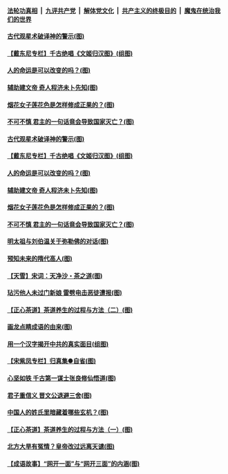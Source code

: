 

####  [法轮功真相](../../../../basic/blob/master/README.md?t=06201931) &nbsp;|&nbsp; [九评共产党](../../../../9ping.md/blob/master/README.md?t=06201931) &nbsp;|&nbsp; [解体党文化](../../../../jtdwh.md/blob/master/README.md?t=06201931)  &nbsp;|&nbsp; [共产主义的终极目的](../../../../gczydzjmd.md/blob/master/README.md?t=06201931) &nbsp;|&nbsp; [魔鬼在统治我们的世界](../../../../mgztzwmdsj.md/blob/master/README.md?t=06201931) 

#### [古代观星术破译神的警示(图)](../pages/p7/936938.md?t=06201931) 

#### [【戴东尼专栏】千古绝唱《文姬归汉图》(组图)](../pages/p7/933598.md?t=06201931) 

#### [人的命运是可以改变的吗？(图)](../pages/p7/936633.md?t=06201931) 

#### [辅助建文帝 奇人程济未卜先知(图)](../pages/p7/936751.md?t=06201931) 

#### [烟花女子莲花色是怎样修成正果的？(图)](../pages/p7/936627.md?t=06201931) 

#### [不可不慎 君主的一句话竟会导致国家灭亡？(图)](../pages/p7/936921.md?t=06201931) 

#### [古代观星术破译神的警示(图)](../pages/p7/936938.md?t=06201931) 

#### [【戴东尼专栏】千古绝唱《文姬归汉图》(组图)](../pages/p7/933598.md?t=06201931) 

#### [人的命运是可以改变的吗？(图)](../pages/p7/936633.md?t=06201931) 

#### [辅助建文帝 奇人程济未卜先知(图)](../pages/p7/936751.md?t=06201931) 

#### [烟花女子莲花色是怎样修成正果的？(图)](../pages/p7/936627.md?t=06201931) 

#### [不可不慎 君主的一句话竟会导致国家灭亡？(图)](../pages/p7/936921.md?t=06201931) 

#### [明太祖与刘伯温关于弥勒佛的对话(图)](../pages/p7/936918.md?t=06201931) 

#### [预知未来的隋代高人(图)](../pages/p7/936519.md?t=06201931) 

#### [【天雪】宋词：天净沙・茶之道(图)](../pages/p7/936606.md?t=06201931) 

#### [玷污他人未过门新娘 雷劈电击恶徒遭报(图)](../pages/p7/936730.md?t=06201931) 

#### [【正心茶道】茶道养生的过程与方法（二）(图)](../pages/p7/936188.md?t=06201931) 

#### [画龙点睛成语的由来(图)](../pages/p7/936521.md?t=06201931) 

#### [用一个汉字揭开中共的真实面目(组图)](../pages/p7/936605.md?t=06201931) 

#### [【宋紫凤专栏】归真集●自省(图)](../pages/p7/936715.md?t=06201931) 

#### [心坚如铁 千古第一谋士张良修仙悟道(图)](../pages/p7/936518.md?t=06201931) 

#### [君子重信义 晋文公退避三舍(图)](../pages/p7/936517.md?t=06201931) 

#### [中国人的姓氏里暗藏着哪些玄机？(图)](../pages/p7/936608.md?t=06201931) 

#### [【正心茶道】茶道养生的过程与方法（一）(图)](../pages/p7/936187.md?t=06201931) 

#### [北方大旱有冤情？皇帝改过远离天谴(图)](../pages/p7/936431.md?t=06201931) 

#### [【成语故事】“网开一面”与“网开三面”的内涵(图)](../pages/p7/936380.md?t=06201931) 


